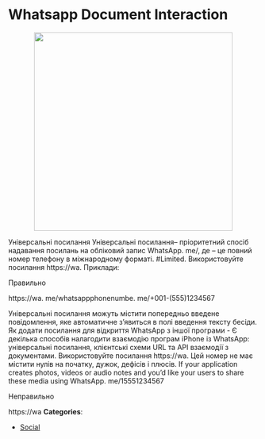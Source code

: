 # Whatsapp Document Interaction

<p align="center">
    <img width="400" src="https://raw.githubusercontent.com/awesome-apis/awesome-apis/apis/whatsapp-document-interaction/logo_256x256.png" />
</p>


Універсальні посилання
 Універсальні посилання– пріоритетний спосіб надавання посилань на обліковий запис WhatsApp. me/, де – це повний номер телефону в міжнародному форматі. #Limited. 
 Використовуйте посилання https://wa. 
 Приклади:
 
 Правильно
 
 https://wa. me/whatsappphonenumbe. me/+001-(555)1234567
 
 Універсальні посилання можуть містити попередньо введене повідомлення, яке автоматичне з’явиться в полі введення тексту бесіди. Як додати посилання для відкриття WhatsApp з іншої програми - 
 Є декілька способів налагодити взаємодію програм iPhone із WhatsApp: універсальні посилання, клієнтські схеми URL та API взаємодії з документами.  Використовуйте посилання https://wa.  Цей номер не має містити нулів на початку, дужок, дефісів і плюсів. If your application creates photos, videos or audio notes and you’d like your users to share these media using WhatsApp. me/15551234567
 
 
 Неправильно
 
 https://wa
**Categories**:

- [Social](https://github/awesome-apis/awesome-apis#social)




